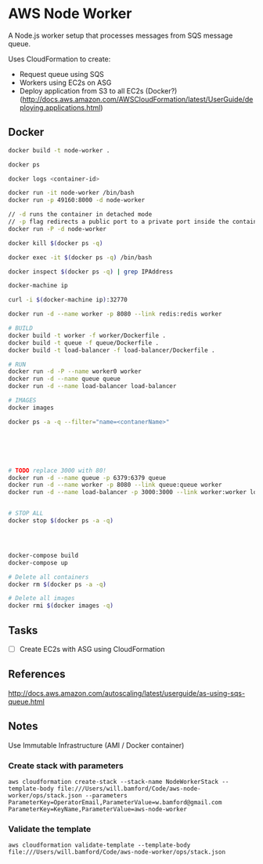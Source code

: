 # AWS Node Worker

A Node.js worker setup that processes messages from SQS message queue.

Uses CloudFormation to create:

- Request queue using SQS
- Workers using EC2s on ASG
- Deploy application from S3 to all EC2s (Docker?) (http://docs.aws.amazon.com/AWSCloudFormation/latest/UserGuide/deploying.applications.html)

## Docker

```bash
docker build -t node-worker .

docker ps

docker logs <container-id>

docker run -it node-worker /bin/bash
docker run -p 49160:8000 -d node-worker

// -d runs the container in detached mode
// -p flag redirects a public port to a private port inside the container
docker run -P -d node-worker

docker kill $(docker ps -q)

docker exec -it $(docker ps -q) /bin/bash

docker inspect $(docker ps -q) | grep IPAddress

docker-machine ip

curl -i $(docker-machine ip):32770

docker run -d --name worker -p 8080 --link redis:redis worker

# BUILD
docker build -t worker -f worker/Dockerfile .
docker build -t queue -f queue/Dockerfile .
docker build -t load-balancer -f load-balancer/Dockerfile .

# RUN
docker run -d -P --name worker0 worker
docker run -d --name queue queue
docker run -d --name load-balancer load-balancer

# IMAGES
docker images

docker ps -a -q --filter="name=<contanerName>"






# TODO replace 3000 with 80!
docker run -d --name queue -p 6379:6379 queue
docker run -d --name worker -p 8080 --link queue:queue worker
docker run -d --name load-balancer -p 3000:3000 --link worker:worker load-balancer


# STOP ALL
docker stop $(docker ps -a -q)




docker-compose build
docker-compose up

# Delete all containers
docker rm $(docker ps -a -q)

# Delete all images
docker rmi $(docker images -q)

```

## Tasks

- [ ] Create EC2s with ASG using CloudFormation

## References

http://docs.aws.amazon.com/autoscaling/latest/userguide/as-using-sqs-queue.html

## Notes

Use Immutable Infrastructure (AMI / Docker container)

### Create stack with parameters
```
aws cloudformation create-stack --stack-name NodeWorkerStack --template-body file:///Users/will.bamford/Code/aws-node-worker/ops/stack.json --parameters ParameterKey=OperatorEmail,ParameterValue=w.bamford@gmail.com ParameterKey=KeyName,ParameterValue=aws-node-worker
```

### Validate the template
```
aws cloudformation validate-template --template-body file:///Users/will.bamford/Code/aws-node-worker/ops/stack.json
```
